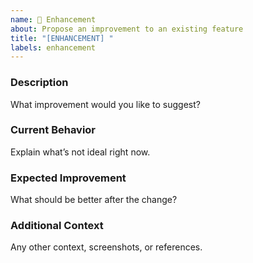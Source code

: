 ```yaml
---
name: 🚀 Enhancement
about: Propose an improvement to an existing feature
title: "[ENHANCEMENT] "
labels: enhancement
---
```


### Description

What improvement would you like to suggest?

### Current Behavior

Explain what’s not ideal right now.

### Expected Improvement

What should be better after the change?

### Additional Context

Any other context, screenshots, or references.
